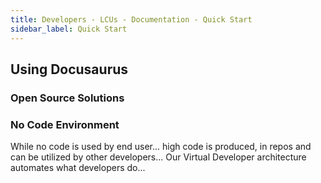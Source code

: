 ```yaml
---
title: Developers - LCUs - Documentation - Quick Start
sidebar_label: Quick Start
---
```


## Using Docusaurus

### Open Source Solutions

### No Code Environment

While no code is used by end user... high code is produced, in repos and can be utilized by other developers... Our Virtual Developer architecture automates what developers do...
